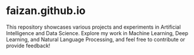 # faizan.github.io
This repository showcases various projects and experiments in Artificial Intelligence and Data Science. Explore my work in Machine Learning, Deep Learning, and Natural Language Processing, and feel free to contribute or provide feedback!
